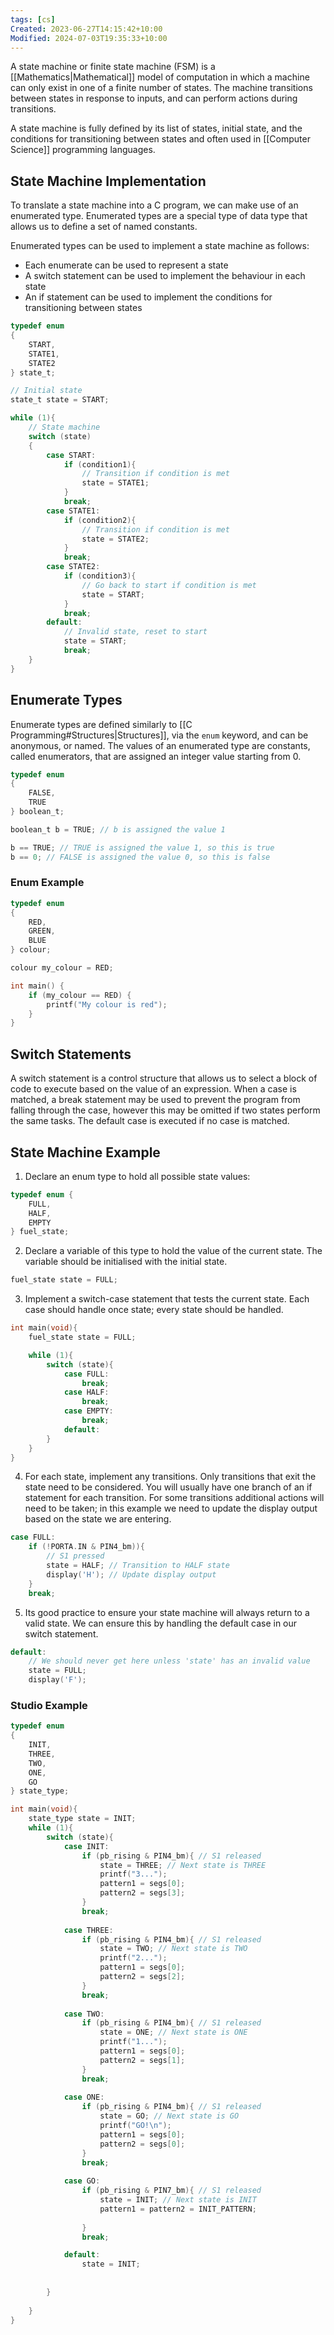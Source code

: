 ```yaml
---
tags: [cs]
Created: 2023-06-27T14:15:42+10:00
Modified: 2024-07-03T19:35:33+10:00
---
```

A state machine or finite state machine (FSM) is a [[Mathematics|Mathematical]] model of computation in which a machine can only exist in one of a finite number of states. The machine transitions between states in response to inputs, and can perform actions during transitions.

A state machine is fully defined by its list of states, initial state, and the conditions for transitioning between states and often used in [[Computer Science]] programming languages.

## State Machine Implementation
To translate a state machine into a C program, we can make use of an enumerated type. Enumerated types are a special type of data type that allows us to define a set of named constants.

Enumerated types can be used to implement a state machine as follows:
- Each enumerate can be used to represent a state
- A switch statement can be used to implement the behaviour in each state
- An if statement can be used to implement the conditions for transitioning between states
```c
typedef enum
{
	START,
	STATE1,
	STATE2
} state_t;

// Initial state 
state_t state = START;

while (1){
	// State machine
	switch (state)
	{
		case START:
			if (condition1){
				// Transition if condition is met
				state = STATE1;
			}
			break;
		case STATE1:
			if (condition2){
				// Transition if condition is met
				state = STATE2;
			}
			break;
		case STATE2:
			if (condition3){
				// Go back to start if condition is met
				state = START;
			}
			break;
		default:
			// Invalid state, reset to start
			state = START;
			break;
	}
}
```
## Enumerate Types
Enumerate types are defined similarly to [[C Programming#Structures|Structures]], via the `enum` keyword, and can be anonymous, or named. The values of an enumerated type are constants, called enumerators, that are assigned an integer value starting from 0.
```c
typedef enum
{
	FALSE,
	TRUE
} boolean_t;

boolean_t b = TRUE; // b is assigned the value 1

b == TRUE; // TRUE is assigned the value 1, so this is true
b == 0; // FALSE is assigned the value 0, so this is false
```
### Enum Example
```c
typedef enum
{
	RED,
	GREEN,
	BLUE
} colour;

colour my_colour = RED;

int main() {
	if (my_colour == RED) {
		printf("My colour is red");
	}
}
```
## Switch Statements
A switch statement is a control structure that allows us to select a block of code to execute based on the value of an expression. When a case is matched, a break statement may be used to prevent the program from falling through the case, however this may be omitted if two states perform the same tasks. The default case is executed if no case is matched.

## State Machine Example
1. Declare an enum type to hold all possible state values:
```c
typedef enum {
	FULL,
	HALF,
	EMPTY
} fuel_state;
```
2. Declare a variable of this type to hold the value of the current state. The variable should be initialised with the initial state.
```c
fuel_state state = FULL;
```
3. Implement a switch-case statement that tests the current state. Each case should handle once state; every state should be handled.
```c
int main(void){
	fuel_state state = FULL;

	while (1){
		switch (state){
			case FULL:
				break;
			case HALF:
				break;
			case EMPTY:
				break;
			default:
		}
	}
}
```
4. For each state, implement any transitions. Only transitions that exit the state need to be considered. You will usually have one branch of an if statement for each transition. For some transitions additional actions will need to be taken; in this example we need to update the display output based on the state we are entering.
```c
case FULL:
	if (!PORTA.IN & PIN4_bm)){
		// S1 pressed
		state = HALF; // Transition to HALF state
		display('H'); // Update display output
	}
	break;
```
5. Its good practice to ensure your state machine will always return to a valid state. We can ensure this by handling the default case in our switch statement.
```c
default:
	// We should never get here unless 'state' has an invalid value
	state = FULL;
	display('F');
```
### Studio Example
```c
typedef enum 
{
	INIT,
	THREE,
	TWO,
	ONE,
	GO
} state_type;

int main(void){
	state_type state = INIT;
	while (1){
		switch (state){
			case INIT:
				if (pb_rising & PIN4_bm){ // S1 released
					state = THREE; // Next state is THREE
					printf("3...");
					pattern1 = segs[0];
					pattern2 = segs[3];
				}
				break;
				
			case THREE:
				if (pb_rising & PIN4_bm){ // S1 released
					state = TWO; // Next state is TWO
					printf("2...");
					pattern1 = segs[0];
					pattern2 = segs[2];
				}
				break;
				
			case TWO:
				if (pb_rising & PIN4_bm){ // S1 released
					state = ONE; // Next state is ONE
					printf("1...");
					pattern1 = segs[0];
					pattern2 = segs[1];
				}
				break;
				
			case ONE:
				if (pb_rising & PIN4_bm){ // S1 released
					state = GO; // Next state is GO
					printf("GO!\n");
					pattern1 = segs[0];
					pattern2 = segs[0];
				}
				break;
				
			case GO:
				if (pb_rising & PIN7_bm){ // S1 released
					state = INIT; // Next state is INIT
					pattern1 = pattern2 = INIT_PATTERN;
					
				}
				break;

			default:
				state = INIT;
			
		
		}
	
	}
}
```
